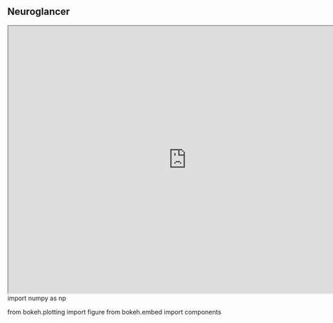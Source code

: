 <html>
  <body>
    <h2>Neuroglancer</h2>
    <iframe src="https://neuroglancer-demo.appspot.com/" height="600" width="800" title="Neuroglancer"></iframe>
import numpy as np

from bokeh.plotting import figure
from bokeh.embed import components

</body>
</html>
